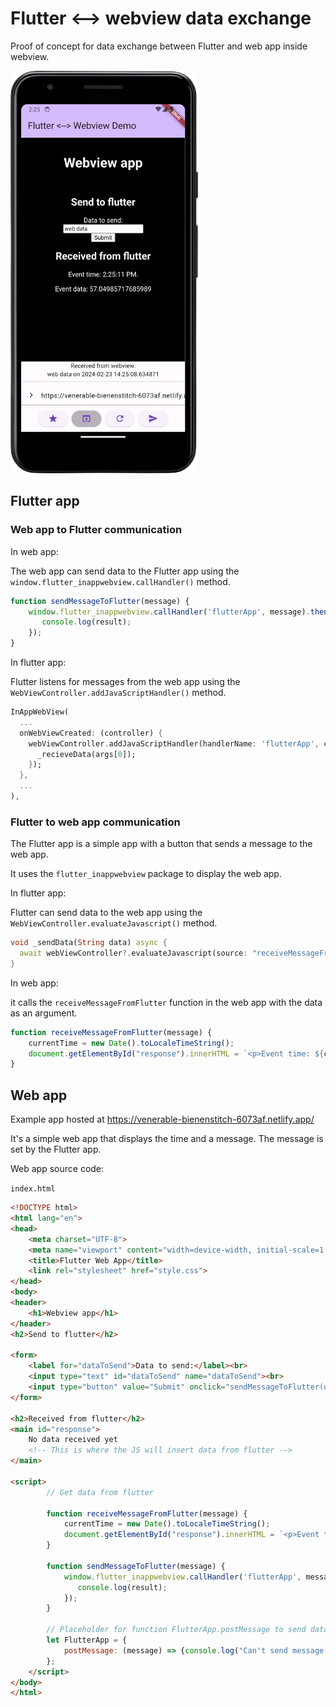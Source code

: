 # Flutter <--> webview data exchange

Proof of concept for data exchange between Flutter and web app inside webview.

<img src="docs/Screenshot_20240223_141900.png" width="300">

## Flutter app

### Web app to Flutter communication

In web app:

The web app can send data to the Flutter app using the `window.flutter_inappwebview.callHandler()` method.
```javascript
function sendMessageToFlutter(message) {
    window.flutter_inappwebview.callHandler('flutterApp', message).then(function(result) {
       console.log(result);
    });
}
```

In flutter app:

Flutter listens for messages from the web app using the `WebViewController.addJavaScriptHandler()` method.

```dart
InAppWebView(
  ...
  onWebViewCreated: (controller) {
    webViewController.addJavaScriptHandler(handlerName: 'flutterApp', callback: (data) {
      _recieveData(args[0]);
    });
  },
  ...
),
```

### Flutter to web app communication

The Flutter app is a simple app with a button that sends a message to the web app.

It uses the `flutter_inappwebview` package to display the web app.

In flutter app:

Flutter can send data to the web app using the `WebViewController.evaluateJavascript()` method.

```dart
void _sendData(String data) async {
  await webViewController?.evaluateJavascript(source: "receiveMessageFromFlutter('$data');");
}
```

In web app:

it calls the `receiveMessageFromFlutter` function in the web app with the data as an argument.

```javascript
function receiveMessageFromFlutter(message) {
    currentTime = new Date().toLocaleTimeString();
    document.getElementById("response").innerHTML = `<p>Event time: ${currentTime}.</p><p>Event data: ${message}</p>`;
}
```

## Web app

Example app hosted at https://venerable-bienenstitch-6073af.netlify.app/

It's a simple web app that displays the time and a message. The message is set by the Flutter app.

Web app source code:

`index.html`
```html
<!DOCTYPE html>
<html lang="en">
<head>
    <meta charset="UTF-8">
    <meta name="viewport" content="width=device-width, initial-scale=1.0">
    <title>Flutter Web App</title>
    <link rel="stylesheet" href="style.css">
</head>
<body>
<header>
    <h1>Webview app</h1>
</header>
<h2>Send to flutter</h2>

<form>
    <label for="dataToSend">Data to send:</label><br>
    <input type="text" id="dataToSend" name="dataToSend"><br>
    <input type="button" value="Submit" onclick="sendMessageToFlutter(document.getElementById('dataToSend').value)">
</form>

<h2>Received from flutter</h2>
<main id="response">
    No data received yet
    <!-- This is where the JS will insert data from flutter -->
</main>

<script>
        // Get data from flutter

        function receiveMessageFromFlutter(message) {
            currentTime = new Date().toLocaleTimeString();
            document.getElementById("response").innerHTML = `<p>Event time: ${currentTime}.</p><p>Event data: ${message}</p>`;
        }

        function sendMessageToFlutter(message) {
            window.flutter_inappwebview.callHandler('flutterApp', message).then(function(result) {
               console.log(result);
            });
        }

        // Placeholder for function FlutterApp.postMessage to send data to flutter
        let FlutterApp = {
            postMessage: (message) => {console.log("Can't send message because not inside webview_flutter or JavascriptChannel is not used.");},
        };
    </script>
</body>
</html>
```